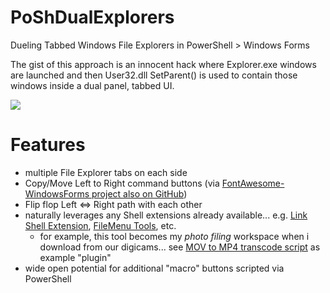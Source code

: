 # PoShDualExplorers
Dueling Tabbed Windows File Explorers in PowerShell > Windows Forms

The gist of this approach is an innocent hack where Explorer.exe windows are launched and then User32.dll SetParent() is used to contain those windows inside a dual panel, tabbed UI.

![](https://1.bp.blogspot.com/-6g-Qt9mZPP8/Vx6LzJUMiMI/AAAAAAAAUAU/lrnjzdHq-JQ-LfHTFMUdHK1FlgGk3dD9wCLcB/s1600/Snap7.jpg)

# Features
* multiple File Explorer tabs on each side
* Copy/Move Left to Right command buttons (via [FontAwesome-WindowsForms project also on GitHub](https://github.com/denwilliams/FontAwesome-WindowsForms))
* Flip flop Left <=> Right path with each other
* naturally leverages any Shell extensions already available... e.g. [Link Shell Extension](http://schinagl.priv.at/nt/hardlinkshellext/linkshellextension.html), [FileMenu Tools](http://www.lopesoft.com/en/filemenutools), etc.
	* for example, this tool becomes my *photo filing* workspace when i download from our digicams... see [MOV to MP4 transcode script](http://www.beejblog.com/2015/11/transcode-iphone-mov-to-mp4-handbrake.html) as example "plugin"  
* wide open potential for additional "macro" buttons scripted via PowerShell
